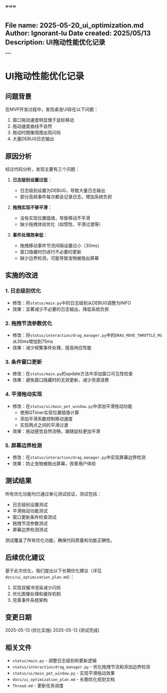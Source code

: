 """
---------------------------------------------------------------
File name:                  2025-05-20_ui_optimization.md
Author:                     Ignorant-lu
Date created:               2025/05/13
Description:                UI拖动性能优化记录
----------------------------------------------------------------
"""

# UI拖动性能优化记录

## 问题背景

在MVP开发过程中，发现桌宠UI存在以下问题：
1. 窗口拖动速度明显慢于鼠标移动
2. 拖动速度曲线不自然
3. 拖动时图像周围出现闪烁
4. 大量DEBUG日志输出

## 原因分析

经过代码分析，发现主要有三个问题：

1. **日志级别设置过低**：
   - 日志级别设置为DEBUG，导致大量日志输出
   - 部分高频事件每次都会记录日志，增加系统负担

2. **拖拽实现不够平滑**：
   - 没有实现位置插值，导致移动不平滑
   - 缺少拖拽体验优化（如惯性、平滑过渡等）

3. **事件处理效率低**：
   - 拖拽移动事件节流间隔设置过小（30ms）
   - 窗口隐藏时仍进行不必要的更新
   - 缺少边界检测，可能导致宠物被拖出屏幕

## 实施的改进

### 1. 日志级别优化
- 修改：将`status/main.py`中的日志级别从DEBUG调整为INFO
- 效果：显著减少不必要的日志输出，降低系统负担

### 2. 拖拽节流参数优化
- 修改：将`status/interaction/drag_manager.py`中的`DRAG_MOVE_THROTTLE_MS`从30ms增加到75ms
- 效果：减少频繁事件处理，提高响应性能

### 3. 条件窗口更新
- 修改：在`status/main.py`的update方法中添加窗口可见性检查
- 效果：避免窗口隐藏时的无效更新，减少资源浪费

### 4. 平滑拖动实现
- 修改：在`status/ui/main_pet_window.py`中添加平滑拖动功能
  - 使用QTimer实现位置插值计算
  - 添加平滑系数控制移动速度
  - 实现两点之间的平滑过渡
- 效果：拖动感觉自然流畅，跟随鼠标更加平滑

### 5. 屏幕边界检测
- 修改：在`status/interaction/drag_manager.py`中实现屏幕边界检测
- 效果：防止宠物被拖出屏幕，改善用户体验

## 测试结果

所有优化功能均已通过单元测试验证，测试包括：
- 日志级别设置测试
- 平滑拖动功能测试
- 窗口更新条件检查测试
- 拖拽节流参数测试
- 屏幕边界检测测试

测试覆盖了所有优化功能，确保代码质量和功能正确性。

## 后续优化建议

基于此次优化，我们提出以下长期优化建议（详见`docs/ui_optimization_plan.md`）：
1. 实现双缓冲渲染减少闪烁
2. 优化图像处理和缓存机制
3. 完善事件系统架构

## 变更日期
2025-05-13 (优化实施)
2025-05-13 (测试完成)

## 相关文件

- `status/main.py` - 调整日志级别和更新逻辑
- `status/interaction/drag_manager.py` - 优化拖拽节流和添加边界检测
- `status/ui/main_pet_window.py` - 实现平滑拖动效果
- `docs/ui_optimization_plan.md` - 长期优化规划文档
- `Thread.md` - 更新任务进度 
